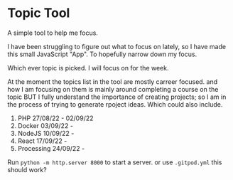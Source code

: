 # Topic Tool

A simple tool to help me focus.

I have been struggling to figure out what to focus on lately, so I have made this small JavaScript "App". To hopefully narrow down my focus.

Which ever topic is picked. I will focus on for the week.

At the moment the topics list in the tool are mostly carreer focused. and how I am focusing on them is mainly around completing a course on the topic BUT I fully understand the importance of creating projects; so I am in the process of trying to generate rpoject ideas. Which could also include.

1. PHP 27/08/22 - 02/09/22
2. Docker 03/09/22 -
3. NodeJS 10/09/22 -
4. React 17/09/22 -
5. Processing 24/09/22 -

Run `python -m http.server 8000` to start a server. 
or use `.gitpod.yml` this should work?
